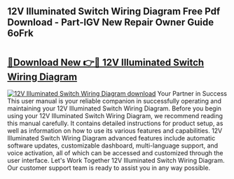 ## 12V Illuminated Switch Wiring Diagram Free Pdf Download - Part-lGV New Repair Owner Guide 6oFrk

# <h2><a href="http://dfsgkcn.blite.top/?on=12V+Illuminated+Switch+Wiring+Diagram">🔗Download New 👉🔴 12V Illuminated Switch Wiring Diagram</a></h2>

[![12V Illuminated Switch Wiring Diagram download](https://i.imgur.com/lujVjoI.png)](http://dfsgkcn.blite.top/?on=12V+Illuminated+Switch+Wiring+Diagram)
Your Partner in Success This user manual is your reliable companion in successfully operating and maintaining your 12V Illuminated Switch Wiring Diagram. Before you begin using your 12V Illuminated Switch Wiring Diagram, we recommend reading this manual carefully. It contains detailed instructions for product setup, as well as information on how to use its various features and capabilities. 12V Illuminated Switch Wiring Diagram advanced features include automatic software updates, customizable dashboard, multi-language support, and voice activation, all of which can be accessed and customized through the user interface. Let's Work Together 12V Illuminated Switch Wiring Diagram. Our customer support team is ready to assist you in any way possible.
